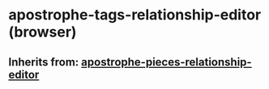 # apostrophe-tags-relationship-editor (browser)
## Inherits from: [apostrophe-pieces-relationship-editor](../apostrophe-pieces/browser-apostrophe-pieces-relationship-editor.md)

